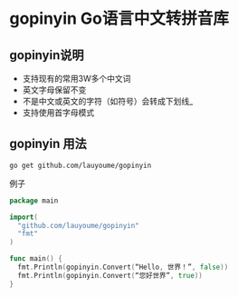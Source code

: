 gopinyin Go语言中文转拼音库
===========================

gopinyin说明
-----------

* 支持现有的常用3W多个中文词
* 英文字母保留不变
* 不是中文或英文的字符（如符号）会转成下划线_
* 支持使用首字母模式

gopinyin 用法
-------------
```
go get github.com/lauyoume/gopinyin
```
例子

```go
package main

import(
  "github.com/lauyoume/gopinyin"
  "fmt"
)

func main() {
  fmt.Println(gopinyin.Convert(“Hello, 世界！”, false))
  fmt.Println(gopinyin.Convert(“您好世界”, true))
}

```

